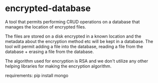 # encrypted-database
A tool that permits performing CRUD operations on a database that manages the location of encrypted files.

The files are stored on a disk encrypted in a known location and the metadata about the encryption method etc will be kept in a database.
The tool will permit adding a file into the database, reading a file from the database + erasing a file from the database.

The algorithm used for encryption is RSA and we don't utilize any other helping libraries for making the encryption algorithm.


requirements:
pip install mongo